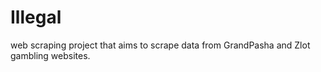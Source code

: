 # Illegal

web scraping project that aims to scrape data from GrandPasha and Zlot gambling websites.   
